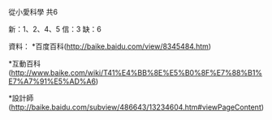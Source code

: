 從小愛科學 共6

新：1、2、4、5
信：3
缺：6

資料：
*百度百科(http://baike.baidu.com/view/8345484.htm)

*互動百科(http://www.baike.com/wiki/T41%E4%BB%8E%E5%B0%8F%E7%88%B1%E7%A7%91%E5%AD%A6)

*設計師(http://baike.baidu.com/subview/486643/13234604.htm#viewPageContent)
